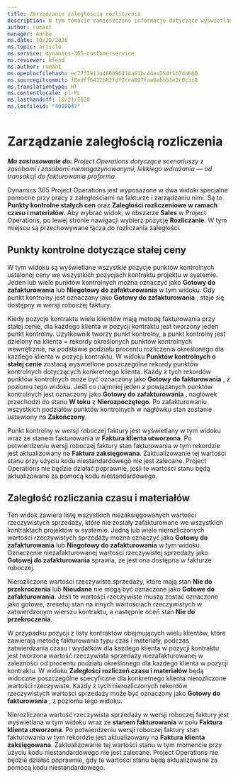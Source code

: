 ```yaml
---
title: Zarządzanie zaległością rozliczenia
description: W tym temacie zamieszczono informacje dotyczące wyświetlania i pracy z zaległościami w rozliczeniu w Project Operations.
author: rumant
manager: Annbe
ms.date: 10/20/2020
ms.topic: article
ms.service: dynamics-365-customerservice
ms.reviewer: kfend
ms.author: rumant
ms.openlocfilehash: ec77f3911a460b96414a61bc44ea254f1b7da660
ms.sourcegitcommit: f8edff6422b82fdf2cea897faa6abb51e2c0c3c8
ms.translationtype: HT
ms.contentlocale: pl-PL
ms.lasthandoff: 10/21/2020
ms.locfileid: "4088047"
---
```

# <a name="manage-the-billing-backlog"></a>Zarządzanie zaległością rozliczenia

_**Ma zastosowanie do:** Project Operations dotyczące scenariuszy z zasobami i zasobami niemagazynowanymi, lekkiego wdrażania — od transakcji do fakturowania proforma_

Dynamics 365 Project Operations jest wyposażone w dwa widoki specjalne pomocne przy pracy z zaległościami na fakturze i zarządzaniu nimi. Są to **Punkty kontrolne stałych cen** oraz **Zaległości rozliczeniowe w ramach czasu i materiałów**. Aby wybrać widok, w obszarze **Sales** w Project Operations, po lewej stronie nawigacji wybierz pozycję **Rozliczanie**. W tym miejscu są przechowywane łącza do rozliczania zaległości.

## <a name="fixed-price-milestones"></a>Punkty kontrolne dotyczące stałej ceny

W tym widoku są wyświetlane wszystkie pozycje punktów kontrolnych ustalonej ceny we wszystkich pozycjach kontraktu projektu w systemie. Jeden lub wiele punktów kontrolnych można oznaczyć jako **Gotowy do zafakturowania** lub **Niegotowy do zafakturowania** w tym widoku. Gdy punkt kontrolny jest oznaczany jako **Gotowy do zafakturowania** , staje się dostępny w wersji roboczej faktury.

Kiedy pozycje kontraktu wielu klientów mają metodę fakturowania przy stałej cenie, dla każdego klienta w pozycji kontraktu jest tworzony jeden punkt kontrolny. Użytkownik tworzy punkt kontrolny, a punkt kontrolny jest dzielony na klienta = rekordy określonych punktów kontrolnych wewnętrznie, na podstawie podziału procentu rozliczenia określonego dla każdego klienta w pozycji kontraktu. W widoku **Punktów kontrolnych o stałej cenie** zostaną wyświetlone poszczególne rekordy punktów kontrolnych dotyczących konkretnego klienta. Każdy z tych rekordów punktów kontrolnych może być oznaczony jako **Gotowy do fakturowania** , z poziomu tego widoku. Jeśli co najmniej jeden z powiązanych punktów kontrolnych jest oznaczony jako **Gotowy do zafakturowania** , nagłówek przechodzi do stanu **W toku** z **Nierozpoczętego**. Po zafakturowaniu wszystkich podziałów punktów kontrolnych w nagłówku stan zostanie ustawiony na **Zakończony**.

Punkt kontrolny w wersji roboczej faktury jest wyświetlany w tym widoku wraz ze stanem fakturowania w **Faktura klienta utworzona**. Po potwierdzeniu wersji roboczej faktury stan fakturowania w tym rekordzie jest aktualizowany na **Faktura zaksięgowana**. Zaktualizowanie tej wartości stanu przy użyciu kodu niestandardowego nie jest zalecane. Project Operations nie będzie działać poprawnie, jeśli te wartości stanu będą aktualizowane za pomocą kodu niestandardowego.

## <a name="time-and-material-billing-backlog"></a>Zaległość rozliczania czasu i materiałów

Ten widok zawiera listę wszystkich niezaksięgowanych wartości rzeczywistych sprzedaży, które nie zostały zafakturowane we wszystkich kontraktach projektów w systemie. Jedną lub wiele nierozliczonych wartości rzeczywistych sprzedaży można oznaczyć jako **Gotowy do zafakturowania** lub **Niegotowy do zafakturowania** w tym widoku. Oznaczenie niezafakturowanej wartości rzeczywistej sprzedaży jako **Gotowej do zafakturowania** sprawia, że jest ona dostępna w fakturze roboczej.

Nierozliczone wartości rzeczywiste sprzedaży, które mają stan **Nie do przekroczenia** lub **Nieudane** nie mogą być oznaczone jako **Gotowe do zafakturowania**. Jeśli te wartości rzeczywiste muszą zostać oznaczone jako gotowe, zresetuj stan na innych wartościach rzeczywistych w zatwierdzonym wierszu kontraktu, a następnie oceń stan **Nie do przekroczenia**.

W przypadku pozycji z listy kontraktów obejmujących wielu klientów, które zawierają metodę fakturowania typu czas i materiały, podczas zatwierdzania czasu i wydatków dla każdego klienta w pozycji kontraktu jest tworzona wartość rzeczywista sprzedaży niezafakturowanej w zależności od procentu podziału określonego dla każdego klienta w pozycji kontraktu. W widoku **Zaległości rozliczeń czasu i materiałów** będą widoczne poszczególne specyficzne dla konkretnego klienta nierozliczone wartości rzeczywiste. Każdy z tych nierozliczonych rekordów rzeczywistych wartości sprzedaży może być oznaczony jako **Gotowy do fakturowania** , z poziomu tego widoku.

Nierozliczona wartość rzeczywista sprzedaży w wersji roboczej faktury jest wyświetlana w tym widoku wraz ze **stanem fakturowania** w polu **Faktura klienta utworzona**. Po potwierdzeniu wersji roboczej faktury stan fakturowania w tym rekordzie jest aktualizowany na **Faktura klienta zaksięgowana**. Zaktualizowanie tej wartości stanu w tym momencie przy użyciu kodu niestandardowego nie jest zalecane. Project Operations nie będzie działać poprawnie, gdy te wartości stanu będą aktualizowane za pomocą kodu niestandardowego.
